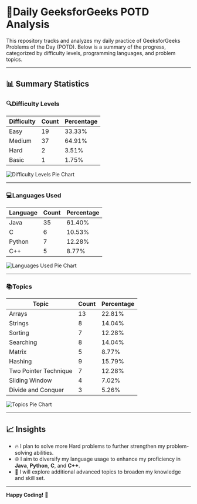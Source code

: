 # 📝Daily GeeksforGeeks POTD Analysis

This repository tracks and analyzes my daily practice of GeeksforGeeks Problems of the Day (POTD). Below is a summary of the progress, categorized by difficulty levels, programming languages, and problem topics.

---

## 📊 Summary Statistics

### 🔍Difficulty Levels
| Difficulty | Count | Percentage |
|------------|-------|------------|
| Easy       | 19    | 33.33%     |
| Medium     | 37    | 64.91%     |
| Hard       | 2     | 3.51%      |
| Basic      | 1     | 1.75%      |

![Difficulty Levels Pie Chart](path-to-difficulty-pie-chart.png)

---

### 💻Languages Used
| Language   | Count | Percentage |
|------------|-------|------------|
| Java       | 35    | 61.40%     |
| C          | 6     | 10.53%     |
| Python     | 7     | 12.28%     |
| C++        | 5     | 8.77%      |

![Languages Used Pie Chart](path-to-languages-pie-chart.png)

---

### 📚Topics
| Topic                     | Count | Percentage |
|---------------------------|-------|------------|
| Arrays                    | 13    | 22.81%     |
| Strings                   | 8     | 14.04%     |
| Sorting                   | 7     | 12.28%     |
| Searching                 | 8     | 14.04%     |
| Matrix                    | 5     | 8.77%      |
| Hashing                   | 9     | 15.79%     |
| Two Pointer Technique     | 7     | 12.28%     |
| Sliding Window            | 4     | 7.02%      |
| Divide and Conquer        | 3     | 5.26%      |

![Topics Pie Chart](path-to-topics-pie-chart.png)

---

## 📈 Insights
- 🔥 I plan to solve more Hard problems to further strengthen my problem-solving abilities.
- 🌐 I aim to diversify my language usage to enhance my proficiency in **Java**, **Python**, **C**, and **C++**.
- 🧠 I will explore additional advanced topics to broaden my knowledge and skill set.

---

**Happy Coding!** 🚀

